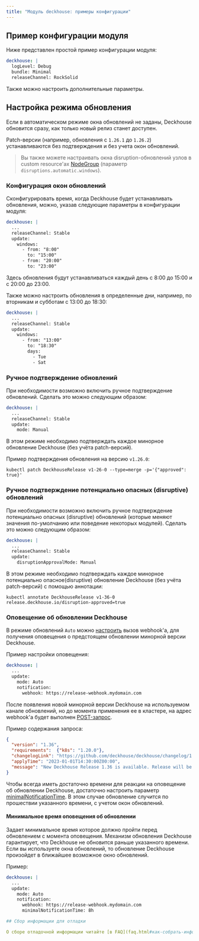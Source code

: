 ```yaml
---
title: "Модуль deckhouse: примеры конфигурации"
---
```


## Пример конфигурации модуля

Ниже представлен простой пример конфигурации модуля:

```yaml
deckhouse: |
  logLevel: Debug
  bundle: Minimal
  releaseChannel: RockSolid
```

Также можно настроить дополнительные параметры.

## Настройка режима обновления

Если в автоматическом режиме окна обновлений не заданы, Deckhouse обновится сразу, как только новый релиз станет доступен.

Patch-версии (например, обновления с `1.26.1` до `1.26.2`) устанавливаются без подтверждения и без учета окон обновлений.

> Вы также можете настраивать окна disruption-обновлений узлов в custom resource'ах [NodeGroup](../../modules/040-node-manager/cr.html#nodegroup) (параметр `disruptions.automatic.windows`).

### Конфигурация окон обновлений

Сконфигурировать время, когда Deckhouse будет устанавливать обновления, можно, указав следующие параметры в конфигурации модуля:

```yaml
deckhouse: |
  ...
  releaseChannel: Stable
  update:
    windows: 
      - from: "8:00"
        to: "15:00"
      - from: "20:00"
        to: "23:00"
```

Здесь обновления будут устанавливаться каждый день с 8:00 до 15:00 и с 20:00 до 23:00.

Также можно настроить обновления в определенные дни, например, по вторникам и субботам с 13:00 до 18:30:

```yaml
deckhouse: |
  ...
  releaseChannel: Stable
  update:
    windows: 
      - from: "13:00"
        to: "18:30"
        days:
          - Tue
          - Sat
```

### Ручное подтверждение обновлений

При необходимости возможно включить ручное подтверждение обновлений. Сделать это можно следующим образом:

```yaml
deckhouse: |
  ...
  releaseChannel: Stable
  update:
    mode: Manual
```

В этом режиме необходимо подтверждать каждое минорное обновление Deckhouse (без учёта patch-версий).

Пример подтверждения обновления на версию `v1.26.0`:

```shell
kubectl patch DeckhouseRelease v1-26-0 --type=merge -p='{"approved": true}'
```

### Ручное подтверждение потенциально опасных (disruptive) обновлений

При необходимости возможно включить ручное подтверждение потенциально опасных (disruptive) обновлений (которые меняют значения по-умолчанию или поведение некоторых модулей). Сделать это можно следующим образом:

```yaml
deckhouse: |
  ...
  releaseChannel: Stable
  update:
    disruptionApprovalMode: Manual
```

В этом режиме необходимо подтверждать каждое минорное потенциально опасное(disruptive) обновление Deckhouse (без учёта patch-версий) с помощью аннотации:

```shell
kubectl annotate DeckhouseRelease v1-36-0 release.deckhouse.io/disruption-approved=true
```

### Оповещение об обновлении Deckhouse

В режиме обновлений `Auto` можно [настроить](configuration.html#parameters-update-notification) вызов webhook'а, для получения оповещения о предстоящем обновлении минорной версии Deckhouse.

Пример настройки оповещения:

```yaml
deckhouse: |
  ...
  update:
    mode: Auto
    notification:
      webhook: https://release-webhook.mydomain.com
```

После появления новой минорной версии Deckhouse на используемом канале обновлений, но до момента применения ее в кластере, на адрес webhook'а будет выполнен [POST-запрос](configuration.html#parameters-update-notification-webhook).

Пример содержания запроса:

```json
{
  "version": "1.36",
  "requirements":  {"k8s": "1.20.0"}, 
  "changelogLink": "https://github.com/deckhouse/deckhouse/changelog/1.36.md",
  "applyTime": "2023-01-01T14:30:00Z00:00",
  "message": "New Deckhouse Release 1.36 is available. Release will be applied at: Friday, 01-Jan-22 14:30:00 UTC"
}
```

Чтобы всегда иметь достаточно времени для реакции на оповещение об обновлении Deckhouse, достаточно настроить параметр [minimalNotificationTime](configuration.html#parameters-update-notification-minimalnotificationtime). В этом случае обновление случится по прошествии указанного времени, с учетом окон обновлений.

#### Минимальное время оповещения об обновлении
Задает минимальное время которое должно пройти перед обновлением с момента оповещения. Механизм обновления Deckhouse гарантирует, что Deckhouse не обновится раньше указанного времени. Если вы используете окна обновлений, то обновление Deckhouse произойдет в ближайшее возможное окно обновлений.

Пример:

```yaml
deckhouse: |
  ...
  update:
    mode: Auto
    notification:
      webhook: https://release-webhook.mydomain.com
      minimalNotificationTime: 8h

## Сбор информации для отладки

О сборе отладочной информации читайте [в FAQ](faq.html#как-собрать-информацию-для-отладки).
